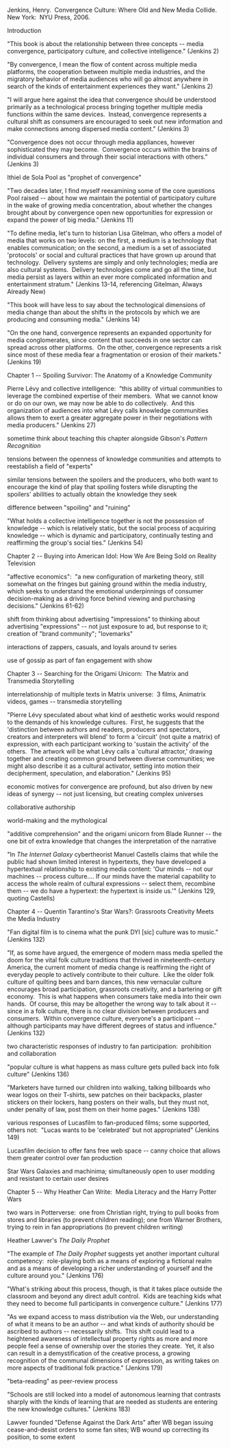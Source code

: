 Jenkins, Henry.  Convergence Culture: Where Old and New Media Collide.  New York:  NYU Press, 2006.


Introduction

"This book is about the relationship between three concepts -- media convergence, participatory culture, and collective intelligence." (Jenkins 2)

"By convergence, I mean the flow of content across multiple media platforms, the cooperation between multiple media industries, and the migratory behavior of media audiences who will go almost anywhere in search of the kinds of entertainment experiences they want." (Jenkins 2)

"I will argue here against the idea that convergence should be understood primarily as a technological process bringing together multiple media functions within the same devices.  Instead, convergence represents a cultural shift as consumers are encouraged to seek out new information and make connections among dispersed media content." (Jenkins 3)

"Convergence does not occur through media appliances, however sophisticated they may become.  Convergence occurs within the brains of individual consumers and through their social interactions with others." (Jenkins 3)

Ithiel de Sola Pool as "prophet of convergence"

"Two decades later, I find myself reexamining some of the core questions Pool raised -- about how we maintain the potential of participatory culture in the wake of growing media concentration, about whether the changes brought about by convergence open new opportunities for expression or expand the power of big media." (Jenkins 11)

"To define media, let's turn to historian Lisa Gitelman, who offers a model of media that works on two levels: on the first, a medium is a technology that enables communication; on the second, a medium is a set of associated 'protocols' or social and cultural practices that have grown up around that technology.  Delivery systems are simply and only technologies; media are also cultural systems.  Delivery technologies come and go all the time, but media persist as layers within an ever more complicated information and entertainment stratum." (Jenkins 13-14, referencing Gitelman, Always Already New)

"This book will have less to say about the technological dimensions of media change than about the shifts in the protocols by which we are producing and consuming media." (Jenkins 14)

"On the one hand, convergence represents an expanded opportunity for media conglomerates, since content that succeeds in one sector can spread across other platforms.  On the other, convergence represents a risk since most of these media fear a fragmentation or erosion of their markets." (Jenkins 19)


Chapter 1 -- Spoiling Survivor: The Anatomy of a Knowledge Community

Pierre Lévy and collective intelligence:  "this ability of virtual communities to leverage the combined expertise of their members.  What we cannot know or do on our own, we may now be able to do collectively.  And this organization of audiences into what Lévy calls knowledge communities allows them to exert a greater aggregate power in their negotiations with media producers." (Jenkins 27)

sometime think about teaching this chapter alongside Gibson's _Pattern Recognition_

tensions between the openness of knowledge communities and attempts to reestablish a field of "experts"

similar tensions between the spoilers and the producers, who both want to encourage the kind of play that spoiling fosters while disrupting the spoilers' abilities to actually obtain the knowledge they seek

difference between "spoiling" and "ruining"

"What holds a collective intelligence together is not the possession of knowledge -- which is relatively static, but the social process of acquiring knowledge -- which is dynamic and participatory, continually testing and reaffirming the group's social ties." (Jenkins 54)


Chapter 2 -- Buying into American Idol: How We Are Being Sold on Reality Television

"affective economics":  "a new configuration of marketing theory, still somewhat on the fringes but gaining ground within the media industry, which seeks to understand the emotional underpinnings of consumer decision-making as a driving force behind viewing and purchasing decisions." (Jenkins 61-62)

shift from thinking about advertising "impressions" to thinking about advertising "expressions" -- not just exposure to ad, but response to it; creation of "brand community"; "lovemarks"

interactions of zappers, casuals, and loyals around tv series

use of gossip as part of fan engagement with show


Chapter 3 -- Searching for the Origami Unicorn:  The Matrix and Transmedia Storytelling

interrelationship of multiple texts in Matrix universe:  3 films, Animatrix videos, games -- transmedia storytelling

"Pierre Lévy speculated about what kind of aesthetic works would respond to the demands of his knowledge cultures.  First, he suggests that the 'distinction between authors and readers, producers and spectators, creators and interpreters will blend' to form a 'circuit' (not quite a matrix) of expression, with each participant working to 'sustain the activity' of the others.  The artwork will be what Lévy calls a 'cultural attractor,' drawing together and creating common ground between diverse communities; we might also describe it as a cultural activator, setting into motion their decipherment, speculation, and elaboration." (Jenkins 95)

economic motives for convergence are profound, but also driven by new ideas of synergy -- not just licensing, but creating complex universes

collaborative authorship

world-making and the mythological

"additive comprehension" and the origami unicorn from Blade Runner -- the one bit of extra knowledge that changes the interpretation of the narrative

"In _The Internet Galaxy_ cybertheorist Manuel Castells claims that while the public had shown limited interest in hypertexts, they have developed a hypertextual relationship to existing media content: 'Our minds -- not our machines -- process culture.... If our minds have the material capability to access the whole realm of cultural expressions -- select them, recombine them -- we do have a hypertext: the hypertext is inside us.'" (Jenkins 129, quoting Castells)


Chapter 4 -- Quentin Tarantino's Star Wars?: Grassroots Creativity Meets the Media Industry

"Fan digital film is to cinema what the punk DYI [sic] culture was to music." (Jenkins 132)

"If, as some have argued, the emergence of modern mass media spelled the doom for the vital folk culture traditions that thrived in nineteenth-century America, the current moment of media change is reaffirming the right of everyday people to actively contribute to their culture.  Like the older folk culture of quilting bees and barn dances, this new vernacular culture encourages broad participation, grassroots creativity, and a bartering or gift economy.  This is what happens when consumers take media into their own hands.  Of course, this may be altogether the wrong way to talk about it -- since in a folk culture, there is no clear division between producers and consumers.  Within convergence culture, everyone's a participant -- although participants may have different degrees of status and influence." (Jenkins 132)

two characteristic responses of industry to fan participation:  prohibition and collaboration

"popular culture is what happens as mass culture gets pulled back into folk culture" (Jenkins 136)

"Marketers have turned our children into walking, talking billboards who wear logos on their T-shirts, sew patches on their backpacks, plaster stickers on their lockers, hang posters on their walls, but they must not, under penalty of law, post them on their home pages." (Jenkins 138)

various responses of Lucasfilm to fan-produced films; some supported, others not:  "Lucas wants to be 'celebrated' but not appropriated" (Jenkins 149)

Lucasfilm decision to offer fans free web space -- canny choice that allows them greater control over fan production

Star Wars Galaxies and machinima; simultaneously open to user modding and resistant to certain user desires


Chapter 5 -- Why Heather Can Write:  Media Literacy and the Harry Potter Wars

two wars in Potterverse:  one from Christian right, trying to pull books from stores and libraries (to prevent children reading); one from Warner Brothers, trying to rein in fan appropriations (to prevent children writing)

Heather Lawver's _The Daily Prophet_

"The example of _The Daily Prophet_ suggests yet another important cultural competency:  role-playing both as a means of exploring a fictional realm and as a means of developing a richer understanding of yourself and the culture around you." (Jenkins 176)

"What's striking about this process, though, is that it takes place outside the classroom and beyond any direct adult control.  Kids are teaching kids what they need to become full participants in convergence culture." (Jenkins 177)

"As we expand access to mass distribution via the Web, our understanding of what it means to be an author -- and what kinds of authority should be ascribed to authors -- necessarily shifts.  This shift could lead to a heightened awareness of intellectual property rights as more and more people feel a sense of ownership over the stories they create.  Yet, it also can result in a demystification of the creative process, a growing recognition of the communal dimensions of expression, as writing takes on more aspects of traditional folk practice." (Jenkins 179)

"beta-reading" as peer-review process

"Schools are still locked into a model of autonomous learning that contrasts sharply with the kinds of learning that are needed as students are entering the new knowledge cultures." (Jenkins 183)

Lawver founded "Defense Against the Dark Arts" after WB began issuing cease-and-desist orders to some fan sites; WB wound up correcting its position, to some extent
